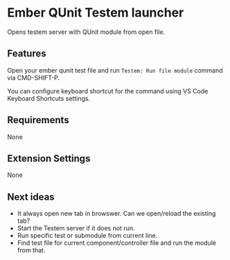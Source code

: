 # Ember QUnit Testem launcher

Opens testem server with QUnit module from open file.

## Features

Open your ember qunit test file and run `Testem: Run file module` command via CMD-SHIFT-P.

You can configure keyboard shortcut for the command using VS Code Keyboard Shortcuts settings.

## Requirements

None

## Extension Settings

None

## Next ideas

* It always open new tab in browswer. Can we open/reload the existing tab?
* Start the Testem server if it does not run.
* Run specific test or submodule from current line.
* Find test file for current component/controller file and run the module from that.

